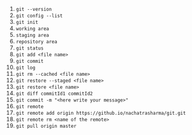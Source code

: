 1. `git --version`
2. `git config --list`
3. `git init`
4. `working area`
5. `staging area`
6. `repository area`
7. `git status`
8. `git add <file name>`
9. `git commit`
10. `git log`
11. `git rm --cached <file name>`
12. `git restore --staged <file name>`
13. `git restore <file name>`
14. `git diff commitId1 commitId2`
15. `git commit -m "<here write your message>"`
16. `git remote`
17. `git remote add origin https://github.io/nachatrasharma/git.git`
18. `git remote rm <name of the remote>`
19. `git pull origin master`
